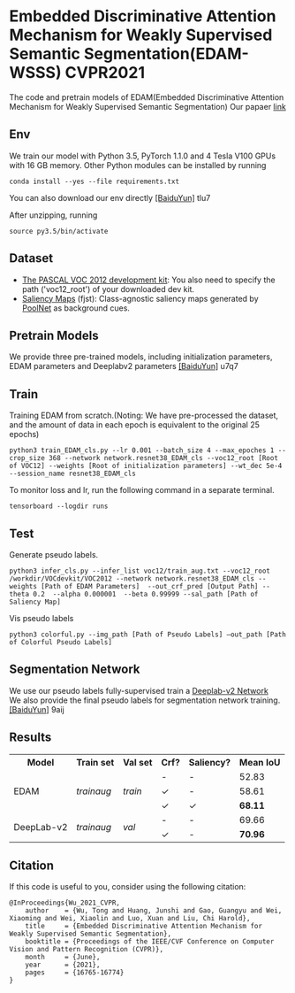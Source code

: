 # Embedded Discriminative Attention Mechanism for Weakly Supervised Semantic Segmentation(EDAM-WSSS) CVPR2021
The code and pretrain models of EDAM(Embedded Discriminative Attention Mechanism for Weakly Supervised Semantic Segmentation)
Our papaer [link](https://openaccess.thecvf.com/content/CVPR2021/papers/Wu_Embedded_Discriminative_Attention_Mechanism_for_Weakly_Supervised_Semantic_Segmentation_CVPR_2021_paper.pdf)
## Env
We train our model with Python 3.5, PyTorch 1.1.0 and 4 Tesla V100 GPUs with 16 GB memory. Other Python modules can be installed by running
 ```
conda install --yes --file requirements.txt
 ```
You can also download our env directly [[BaiduYun]](https://pan.baidu.com/s/18oMN2_1gAbmdFTaJBDEL5A) tlu7

After unzipping, running
 ```
source py3.5/bin/activate
 ```
 
## Dataset
  * [The PASCAL VOC 2012 development kit](http://host.robots.ox.ac.uk/pascal/VOC/voc2012/): You also need to specify the path ('voc12_root') of your downloaded dev kit.
  * [Saliency Maps](https://pan.baidu.com/s/1LfTwcm22Zup84yB635Ij1g) (fjst): Class-agnostic saliency maps generated by [PoolNet](https://github.com/backseason/PoolNet) as background cues.

## Pretrain Models
We provide three pre-trained models, including initialization parameters, EDAM parameters and Deeplabv2 parameters [[BaiduYun]](https://pan.baidu.com/s/1hbhBQKFAWtE69mucJXf6wQ) u7q7


## Train
Training EDAM from scratch.(Noting: We have pre-processed the dataset, and the amount of data in each epoch is equivalent to the original 25 epochs)
```
python3 train_EDAM_cls.py --lr 0.001 --batch_size 4 --max_epoches 1 --crop_size 368 --network network.resnet38_EDAM_cls --voc12_root [Root of VOC12] --weights [Root of initialization parameters] --wt_dec 5e-4 --session_name resnet38_EDAM_cls
```

To monitor loss and lr, run the following command in a separate terminal.
```
tensorboard --logdir runs
```


## Test
Generate pseudo labels.
 ```
python3 infer_cls.py --infer_list voc12/train_aug.txt --voc12_root /workdir/VOCdevkit/VOC2012 --network network.resnet38_EDAM_cls --weights [Path of EDAM Parameters]  --out_crf_pred [Output Path] --theta 0.2  --alpha 0.000001  --beta 0.99999 --sal_path [Path of Saliency Map]
 ```
 
Vis pseudo labels 
 ```
python3 colorful.py --img_path [Path of Pseudo Labels] —out_path [Path of Colorful Pseudo Labels]
 ```
 
## Segmentation Network
We use our pseudo labels fully-supervised train a [Deeplab-v2 Network](https://github.com/kazuto1011/deeplab-pytorch)  
We also provide the final pseudo labels for segmentation network training. [[BaiduYun]](https://pan.baidu.com/s/1ovEYet0JTiW9wj8UuP7-0g) 9aij

## Results
<table>
    <tr>
        <th>Model</th>
        <th>Train set</th>
        <th>Val set</th>
        <th>Crf?</th>
        <th>Saliency?</th>
        <th>Mean IoU</th>
    </tr>
    <tr>
        <td rowspan="3">EDAM</td>
        <td rowspan="3">
            <i>trainaug</i>
        </td>
        <td rowspan="3">
            <i>train</i>
        </td>
        <td>-</td>
        <td>-</td>
        <td>52.83</td>
    </tr>
    <tr>
        <td>&#10003;</td>
        <td>-</td>
        <td>58.61</td>
    </tr>
    <tr>
        <td>&#10003;</td>
        <td>&#10003;</td>
        <td><strong>68.11</td>
    </tr>
    <tr>
        <td rowspan="3">DeepLab-v2</td>
        <td rowspan="3">
            <i>trainaug</i>
        </td>
        <td rowspan="3">
            <i>val</i>
        </td>
        <td>-</td>
        <td>-</td>
        <td>69.66</td>
    </tr>
    <tr>
        <td>&#10003;</td>
        <td>-</td>
        <td><strong>70.96</td>
    </tr>
</table>

## Citation
If this code is useful to you, consider using the following citation:
```
@InProceedings{Wu_2021_CVPR,
    author    = {Wu, Tong and Huang, Junshi and Gao, Guangyu and Wei, Xiaoming and Wei, Xiaolin and Luo, Xuan and Liu, Chi Harold},
    title     = {Embedded Discriminative Attention Mechanism for Weakly Supervised Semantic Segmentation},
    booktitle = {Proceedings of the IEEE/CVF Conference on Computer Vision and Pattern Recognition (CVPR)},
    month     = {June},
    year      = {2021},
    pages     = {16765-16774}
}
